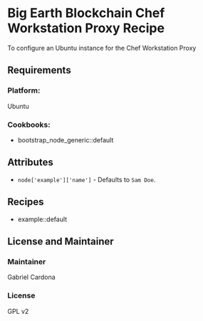 # Big Earth Blockchain Chef Workstation Proxy Recipe

To configure an Ubuntu instance for the Chef Workstation Proxy 

## Requirements

### Platform:

Ubuntu

### Cookbooks:

* bootstrap_node_generic::default

## Attributes

* `node['example']['name']` -  Defaults to `Sam Doe`.

## Recipes

* example::default

## License and Maintainer

### Maintainer

Gabriel Cardona

### License

GPL v2
